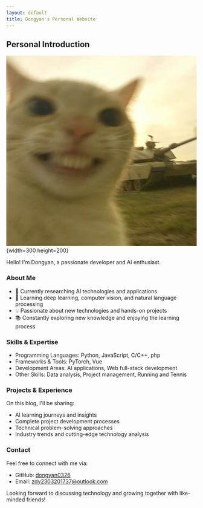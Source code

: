 ```yaml
---
layout: default
title: Dongyan's Personal Website
---
```




## Personal Introduction

![Portrait](/assets/images/portrait.jpg){width=300 height=200}

Hello! I'm Dongyan, a passionate developer and AI enthusiast.

### About Me

- 🔭 Currently researching AI technologies and applications
- 🌱 Learning deep learning, computer vision, and natural language processing
- 💡 Passionate about new technologies and hands-on projects
- 📚 Constantly exploring new knowledge and enjoying the learning process

### Skills & Expertise

- Programming Languages: Python, JavaScript, C/C++, php
- Frameworks & Tools: PyTorch, Vue
- Development Areas: AI applications, Web full-stack development
- Other Skills: Data analysis, Project management, Running and Tennis

### Projects & Experience

On this blog, I'll be sharing:
- AI learning journeys and insights
- Complete project development processes
- Technical problem-solving approaches
- Industry trends and cutting-edge technology analysis

### Contact

Feel free to connect with me via:
- GitHub: [dongyan0326](https://github.com/dongyan0326)
- Email: zdy2303201737@outlook.com

Looking forward to discussing technology and growing together with like-minded friends!
